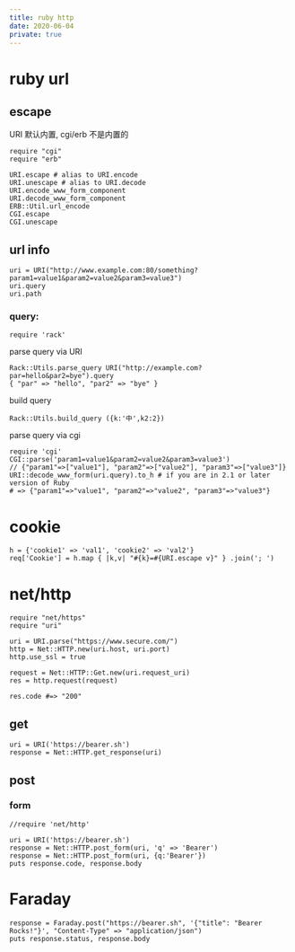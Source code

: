 ```yaml
---
title: ruby http
date: 2020-06-04
private: true
---
```

# ruby url
## escape
URI 默认内置, cgi/erb 不是内置的

    require "cgi"
    require "erb"

    URI.escape # alias to URI.encode
    URI.unescape # alias to URI.decode
    URI.encode_www_form_component
    URI.decode_www_form_component
    ERB::Util.url_encode
    CGI.escape
    CGI.unescape

## url info
    uri = URI("http://www.example.com:80/something?param1=value1&param2=value2&param3=value3")
    uri.query
    uri.path

### query:
    require 'rack'

parse query via URI

    Rack::Utils.parse_query URI("http://example.com?par=hello&par2=bye").query
    { "par" => "hello", "par2" => "bye" } 

build query

    Rack::Utils.build_query ({k:'中',k2:2})

parse query via cgi

    require 'cgi'
    CGI::parse('param1=value1&param2=value2&param3=value3')
    // {"param1"=>["value1"], "param2"=>["value2"], "param3"=>["value3"]}
    URI::decode_www_form(uri.query).to_h # if you are in 2.1 or later version of Ruby
    # => {"param1"=>"value1", "param2"=>"value2", "param3"=>"value3"}

# cookie
    h = {'cookie1' => 'val1', 'cookie2' => 'val2'}
    req['Cookie'] = h.map { |k,v| "#{k}=#{URI.escape v}" } .join('; ')

# net/http
    require "net/https"
    require "uri"

    uri = URI.parse("https://www.secure.com/")
    http = Net::HTTP.new(uri.host, uri.port)
    http.use_ssl = true

    request = Net::HTTP::Get.new(uri.request_uri)
    res = http.request(request)

    res.code #=> "200"

## get
    uri = URI('https://bearer.sh')
    response = Net::HTTP.get_response(uri)

## post
### form
    //require 'net/http'

    uri = URI('https://bearer.sh')
    response = Net::HTTP.post_form(uri, 'q' => 'Bearer')
    response = Net::HTTP.post_form(uri, {q:'Bearer'})
    puts response.code, response.body

# Faraday
    response = Faraday.post("https://bearer.sh", '{"title": "Bearer Rocks!"}', "Content-Type" => "application/json")
    puts response.status, response.body